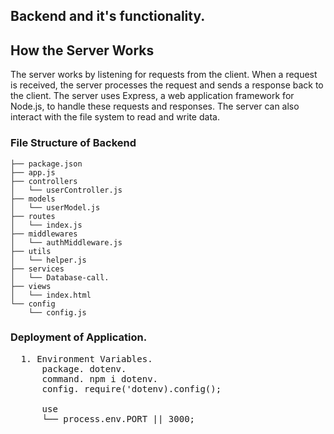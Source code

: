 ## Backend and it's functionality.


## How the Server Works

The server works by listening for requests from the client. When a request is received, the server processes the request and sends a response back to the client. The server uses Express, a web application framework for Node.js, to handle these requests and responses. The server can also interact with the file system to read and write data.

### File Structure of Backend

    ├── package.json
    ├── app.js
    ├── controllers
    │   └── userController.js
    ├── models
    │   └── userModel.js
    ├── routes
    │   └── index.js
    ├── middlewares
    │   └── authMiddleware.js
    ├── utils
    │   └── helper.js
    ├── services
    │   └── Database-call.
    ├── views
    │   └── index.html
    └── config
        └── config.js

### Deployment of Application.

<pre>
  1. Environment Variables.
      package. dotenv.
      command. npm i dotenv.
      config. require('dotenv).config();

      use 
      └── process.env.PORT || 3000;
</pre>
